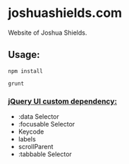 # joshuashields.com

Website of Joshua Shields.

## Usage:

``npm install``

``grunt``


### [jQuery UI custom dependency:](http://jqueryui.com/download/#!version=1.12.1&components=001010011110000000000000000000000000000000000000)
* :data Selector
* :focusable Selector
* Keycode
* labels
* scrollParent
* :tabbable Selector
